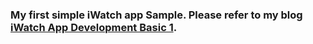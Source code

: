 ### My first simple iWatch app Sample. Please refer to my blog [iWatch App Development Basic 1](http://nilstack.github.io/2014/11/20/iWatch-App-Development-Basic-1/).